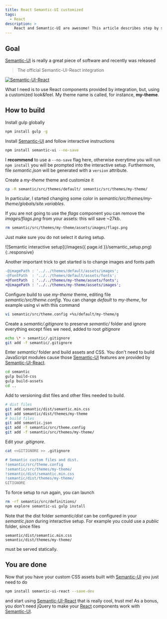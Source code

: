 ```yaml
---
title: React Semantic-UI customized
tags:
  - React
description: >
    React and Semantic-UI are awesome! This article describes step by sted how to use them together and create a custom build.
---
```


## Goal

[Semantic-UI] is really a great piece of software and recently was released

> The official Semantic-UI-React integration

[![Semantic-UI-React](http://react.semantic-ui.com/logo.png)][Semantic-UI-React]

What I need is to use React components provided by integration, but, using
a customized look&feel. My theme name is called, for instance, **my-theme**.

## How to build

Install gulp globally

```bash
npm install gulp -g
```

Install [Semantic-UI] and follow interactive instructions

```bash
npm install semantic-ui --no-save
```

I **recommend** to use a `--no-save` flag here, otherwise everytime you
will run `npm install` you will be prompted into the interactive setup.
Furthermore, file *semantic.json* will be generated with a `version` attribute.

Create a *my-theme* theme and customize it

```bash
cp -R semantic/src/themes/default/ semantic/src/themes/my-theme/
```

In particular, I started changing some color in *semantic/src/themes/my-theme/globals/site.variables*.

If you are not going to use the *flags* component you can remove the *images/flags.png*
from your assets: this will save ~27kb.

```bash
rm semantic/src/themes/my-theme/assets/images/flags.png
```

Just make sure you do not select it during setup.

![Semantic interactive setup](/images{{ page.id }}/semantic_setup.png){:.responsive}

Another important trick to get started is to change images and fonts path

```diff
-@imagePath : '../../themes/default/assets/images';
-@fontPath  : '../../themes/default/assets/fonts';
+@fontPath  : '../../themes/my-theme/assets/fonts';
+@imagePath : '../../themes/my-theme/assets/images';
```

Configure build to use *my-theme* theme, editing file *semantic/src/theme.config*. You can change
*default* to *my-theme*, for example using vi with this command

```bash
vi semantic/src/theme.config +%s/default/my-theme/g
```

Create a *semantic/.gitignore* to preserve *semantic/* folder and ignore everything except files we need, added to root *gitignore*

```bash
echo \* > semantic/.gitignore
git add -f semantic/.gitignore
```

Enter *semantic/* folder and build assets and CSS. You don't need to build JavaScript modules cause those
[Semantic-UI] features are provided by [Semantic-UI-React].

```bash
cd semantic
gulp build-css
gulp build-assets
cd ..
```

Add to versioning dist files and other files needed to build.

```bash
# dist files
git add semantic/dist/semantic.min.css
git add semantic/dist/themes/my-theme
# build files
git add semantic.json
git add -f semantic/src/theme.config
git add -f semantic/src/themes/my-theme/
```

Edit your *.gitignore*.

```bash
cat <<GITIGNORE >> .gitignore

# Semantic custom files and dist.
!semantic/src/theme.config
!semantic/src/themes/my-theme/
!semantic/dist/semantic.min.css
!semantic/dist/themes/my-theme/
GITIGNORE
```

To force setup to run again, you can launch

```bash
rm -rf semantic/src/definitions/
npm explore semantic-ui gulp install
```

Note that the dist folder *semantic/dist* can be configured in your *semantic.json* during
interactive setup. For example you could use a *public* folder, since files

```
semantic/dist/semantic.min.css
semantic/dist/themes/my-theme/
```

must be served statically.

## You are done

Now that you have your custom CSS assets built with [Semantic-UI] you just need to do

```bash
npm install semantic-ui-react --save-dev
```

and start using [Semantic-UI-React] that is really cool, trust me!
As a bonus, you don't need jQuery to make your [React] components work
with [Semantic-UI].

[React]: https://facebook.github.io/react/ "React"
[Semantic-UI]: http://semantic-ui.com/ "Semantic UI"
[Semantic-UI-React]: http://react.semantic-ui.com/ "Semantic UI React"
